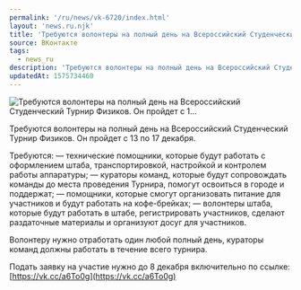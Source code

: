 ```yaml
---
permalink: '/ru/news/vk-6720/index.html'
layout: 'news.ru.njk'
title: 'Требуются волонтеры на полный день на Всероссийский Студенческий Турнир Физиков. Он пройдет с 1…'
source: ВКонтакте
tags:
  - news_ru
description: 'Требуются волонтеры на полный день на Всероссийский Студенческий Турнир Физиков. Он пройдет с 1…'
updatedAt: 1575734460
---
```

![Требуются волонтеры на полный день на Всероссийский Студенческий Турнир Физиков. Он пройдет с 1…](https://sun9-65.userapi.com/impg/c854228/v854228938/195893/IbqlA2TwWbw.jpg?size=1280x853&quality=96&proxy=1&sign=f5fb5d0963b9b9528a0c856480139a45&c_uniq_tag=coaZV_N6CPaV_upoIWKIXNTjMri88gz_B3f_iKp-x8g&type=album)

Требуются волонтеры на полный день на Всероссийский Студенческий Турнир Физиков. Он пройдет с 13 по 17 декабря.

Требуются:
— технические помощники, которые будут работать с оформлением штаба, транспортировкой, настройкой и контролем работы аппаратуры;
— кураторы команд, которые будут сопровождать команды до места проведения Турнира, помогут освоиться в городе и поддержат;
— помощники, которые смогут организовать питание для участников и будут работать на кофе-брейках;
— волонтеры штаба, которые будут работать в штабе, регистрировать участников, сделают раздаточные материалы и организуют досуг для участников.

Волонтеру нужно отработать один любой полный день, кураторы команд должны работать в течение всего турнира.

Подать заявку на участие нужно до 8 декабря включительно по ссылке: [https://vk.cc/a6To0g](https://vk.cc/a6To0g)
